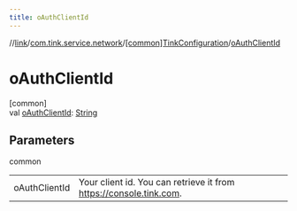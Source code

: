 ```yaml
---
title: oAuthClientId
---
```

//[link](../../../index.html)/[com.tink.service.network](../index.html)/[[common]TinkConfiguration](index.html)/[oAuthClientId](o-auth-client-id.html)



# oAuthClientId



[common]\
val [oAuthClientId](o-auth-client-id.html): [String](https://kotlinlang.org/api/latest/jvm/stdlib/kotlin/-string/index.html)



## Parameters


common

| | |
|---|---|
| oAuthClientId | Your client id. You can retrieve it from https://console.tink.com. |




